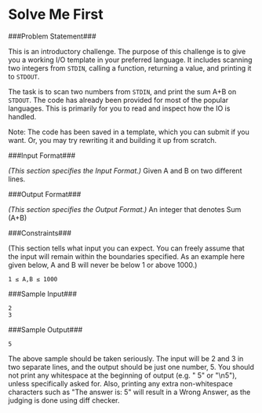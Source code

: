 Solve Me First
===================

###Problem Statement###

This is an introductory challenge. The purpose of this challenge is to give you a working I/O template in your preferred language. It includes scanning two integers from `STDIN`, calling a function, returning a value, and printing it to `STDOUT`.

The task is to scan two numbers from `STDIN`, and print the sum A+B on `STDOUT`. The code has already been provided for most of the popular languages. This is primarily for you to read and inspect how the IO is handled.

Note: The code has been saved in a template, which you can submit if you want. Or, you may try rewriting it and building it up from scratch.

###Input Format###

_(This section specifies the Input Format.)_
Given A and B on two different lines.

###Output Format###

_(This section specifies the Output Format.)_
An integer that denotes Sum (A+B)

###Constraints###

(This section tells what input you can expect. You can freely assume that the input will remain within the boundaries specified. As an example here given below, A and B will never be below 1 or above 1000.) 

```
1 ≤ A,B ≤ 1000
```

###Sample Input###

```
2
3
```

###Sample Output###

```
5
```

The above sample should be taken seriously. The input will be 2 and 3 in two separate lines, and the output should be just one number, 5. You should not print any whitespace at the beginning of output (e.g. " 5" or "\n5"), unless specifically asked for. Also, printing any extra non-whitespace characters such as "The answer is: 5" will result in a Wrong Answer, as the judging is done using diff checker.